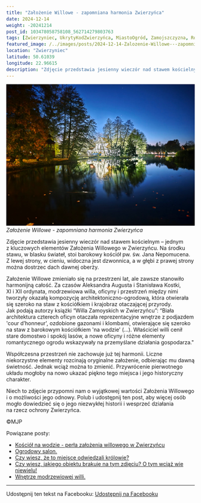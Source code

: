 ```yaml
---
title: "Założenie Willowe - zapomniana harmonia Zwierzyńca"
date: 2024-12-14
weight: -20241214
post_id: 103478058758108_562714279803763
tags: [Zwierzyniec, UkrytyKodZwierzyńca, MiastoOgród, Zamojszczyzna, Roztocze, Lubelskie, villarestituta, turystyka, dziedzictwo, zabytki, krajobrazy, TajemnicePrzeszłości, PodróżeWczasie, MagiczneMiejsce, KościółNaWodzie, RomantycznyZwierzyniec]
featured_image: /../images/posts/2024-12-14-Zalozenie-Willowe---zapomniana-harmonia-Zwierzynca.jpg
location: "Zwierzyniec"
latitude: 50.61039
longitude: 22.96615
description: "Zdjęcie przedstawia jesienny wieczór nad stawem kościelnym – jednym z kluczowych elementów Założenia Willowego w Zwierzyńcu. Na środku stawu, w blasku..."
---
```


![Założenie Willowe - zapomniana harmonia Zwierzyńca](/images/posts/2024-12-14-Zalozenie-Willowe---zapomniana-harmonia-Zwierzynca.jpg)
*Założenie Willowe - zapomniana harmonia Zwierzyńca*

Zdjęcie przedstawia jesienny wieczór nad stawem kościelnym – jednym z kluczowych elementów Założenia Willowego w Zwierzyńcu. Na środku stawu, w blasku świateł, stoi barokowy kościół pw. św. Jana Nepomucena. Z lewej strony, w cieniu, widoczna jest dzwonnica, a w głębi z prawej strony można dostrzec dach dawnej oberży.

Założenie Willowe zmieniało się na przestrzeni lat, ale zawsze stanowiło harmonijną całość. Za czasów Aleksandra Augusta i Stanisława Kostki, XI i XII ordynata, modrzewiowa willa, oficyny i przestrzeń między nimi tworzyły okazałą kompozycję architektoniczno-ogrodową, która otwierała się szeroko na staw z kościółkiem i krajobraz otaczającej przyrody.
Jak podają autorzy książki “Willa Zamoyskich w Zwierzyńcu”:
“Biała architektura czterech oficyn otaczała reprezentacyjne wnętrze z podjazdem 'cour d’honneur', ozdobione gazonami i klombami, otwierające się szeroko na staw z barokowym kościółkiem 'na wodzie' (...). Właściciel willi cenił stare domostwo i spokój lasów, a nowe oficyny i różne elementy romantycznego ogrodu wskazywały na przemyślane działania gospodarza."

Współczesna przestrzeń nie zachowuje już tej harmonii. Liczne niekorzystne elementy rozcinają oryginalne założenie, odbierając mu dawną świetność. Jednak wciąż można to zmienić. Przywrócenie pierwotnego układu mogłoby na nowo ukazać piękno tego miejsca i jego historyczny charakter.

Niech to zdjęcie przypomni nam o wyjątkowej wartości Założenia Willowego i o możliwości jego odnowy. Polub i udostępnij ten post, aby więcej osób mogło dowiedzieć się o jego niezwykłej historii i wesprzeć działania na rzecz ochrony Zwierzyńca.



©MJP

Powiązane posty:
- [Kościół na wodzie - perła założenia willowego w Zwierzyńcu](/posts/Kosciol-na-wodzie-perla-zalozenia-willowego-w-Zwierzyncu)
- [Ogrodowy salon.](/posts/Ogrodowy-salon)
- [Czy wiesz, że to miejsce odwiedzali królowie?](/posts/Czy-wiesz-ze-to-miejsce-odwiedzali-krolowie)
- [Czy wiesz, jakiego obiektu brakuje na tym zdjęciu? O tym wciąż wie niewielu!](/posts/Czy-wiesz-jakiego-obiektu-brakuje-na-tym-zdjeciu-O-tym)
- [Wnętrze modrzewiowej willi.](/posts/Wnetrze-modrzewiowej-willi)


---

Udostępnij ten tekst na Facebooku:
[Udostępnij na Facebooku](https://www.facebook.com/sharer/sharer.php?u=https://stowarzyszeniewachniewskiej.pl/posts/Zalozenie-Willowe---zapomniana-harmonia-Zwierzynca)

<script type="application/ld+json">
{
  "@context": "https://schema.org",
  "@type": "BlogPosting",
  "headline": "Założenie Willowe - zapomniana harmonia Zwierzyńca",
  "datePublished": "2024-12-14",
  "dateModified": "2024-12-14",
  "author": {
    "@type": "Person",
    "name": "Michał Jan Patyk"
  },
  "publisher": {
    "@type": "Organization",
    "name": "Stowarzyszenie im. Aleksandry Wachniewskiej",
    "logo": {
      "@type": "ImageObject",
      "url": "https://stowarzyszeniewachniewskiej.pl/images/logo/logo.svg"
    }
  },
  "mainEntityOfPage": {
    "@type": "WebPage",
    "@id": "https://stowarzyszeniewachniewskiej.pl/posts/Zalozenie-Willowe---zapomniana-harmonia-Zwierzynca"
  },
  "image": {
    "@type": "ImageObject",
    "url": "https://stowarzyszeniewachniewskiej.pl/images/posts/2024-12-14-Zalozenie-Willowe---zapomniana-harmonia-Zwierzynca.jpg"
  },
  "articleSection": "Dziedzictwo Kulturowe i Zabytki",
  "keywords": "Zwierzyniec, UkrytyKodZwierzyńca, MiastoOgród, Zamojszczyzna, Roztocze, Lubelskie, villarestituta, turystyka, dziedzictwo, zabytki, krajobrazy, TajemnicePrzeszłości, PodróżeWczasie, MagiczneMiejsce, KościółNaWodzie, RomantycznyZwierzyniec",
  "wordCount": 223,
  "articleBody": "Zdjęcie przedstawia jesienny wieczór nad stawem kościelnym – jednym z kluczowych elementów Założenia Willowego w Zwierzyńcu. Na środku stawu, w blasku świateł, stoi barokowy kościół pw. św. Jana Nepomucena. Z lewej strony, w cieniu, widoczna jest dzwonnica, a w głębi z prawej strony można dostrzec dach dawnej oberży.\n\nZałożenie Willowe zmieniało się na przestrzeni lat, ale zawsze stanowiło harmonijną całość. Za czasów Aleksandra Augusta i Stanisława Kostki, XI i XII ordynata, modrzewiowa willa, oficyny i przestrzeń między nimi tworzyły okazałą kompozycję architektoniczno-ogrodową, która otwierała się szeroko na staw z kościółkiem i krajobraz otaczającej przyrody. \nJak podają autorzy książki “Willa Zamoyskich w Zwierzyńcu”:\n“Biała architektura czterech oficyn otaczała reprezentacyjne wnętrze z podjazdem 'cour d’honneur', ozdobione gazonami i klombami, otwierające się szeroko na staw z barokowym kościółkiem 'na wodzie' (...). Właściciel willi cenił stare domostwo i spokój lasów, a nowe oficyny i różne elementy romantycznego ogrodu wskazywały na przemyślane działania gospodarza.\"\n\nWspółczesna przestrzeń nie zachowuje już tej harmonii. Liczne niekorzystne elementy rozcinają oryginalne założenie, odbierając mu dawną świetność. Jednak wciąż można to zmienić. Przywrócenie pierwotnego układu mogłoby na nowo ukazać piękno tego miejsca i jego historyczny charakter.\n\nNiech to zdjęcie przypomni nam o wyjątkowej wartości Założenia Willowego i o możliwości jego odnowy. Polub i udostępnij ten post, aby więcej osób mogło dowiedzieć się o jego niezwykłej historii i wesprzeć działania na rzecz ochrony Zwierzyńca.\n\n               \n\n©MJP",
  "description": "Odkryj piękno Zwierzyńca i jego zabytki.",
  "copyrightHolder": {
    "@type": "Person",
    "name": "Michał Jan Patyk"
  }
}
</script>
<script type="application/ld+json">
{
  "@context": "https://schema.org",
  "@type": "BreadcrumbList",
  "itemListElement": [
    {
      "@type": "ListItem",
      "position": 1,
      "name": "Home",
      "item": "https://stowarzyszeniewachniewskiej.pl"
    },
    {
      "@type": "ListItem",
      "position": 2,
      "name": "posts",
      "item": "https://stowarzyszeniewachniewskiej.pl/posts"
    },
    {
      "@type": "ListItem",
      "position": 3,
      "name": "Założenie Willowe - zapomniana harmonia Zwierzyńca",
      "item": "https://stowarzyszeniewachniewskiej.pl/posts/Zalozenie-Willowe---zapomniana-harmonia-Zwierzynca"
    }
  ]
}
</script>
